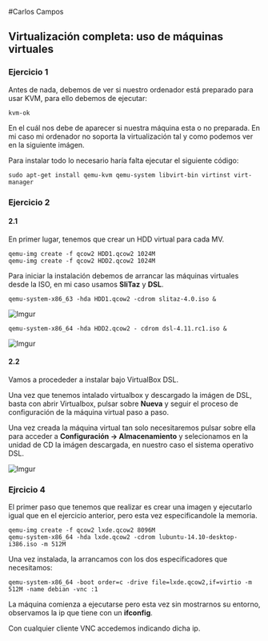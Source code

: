 #Carlos Campos
## Virtualización completa: uso de máquinas virtuales

### Ejercicio 1
Antes de nada, debemos de ver si nuestro ordenador está preparado para usar KVM, para ello debemos de ejecutar:

    kvm-ok

En el cuál nos debe de aparecer si nuestra máquina esta o no preparada. En mi caso mi ordenador no soporta la virtualización tal y como podemos ver en la siguiente imágen.

Para instalar todo lo necesario haría falta ejecutar el siguiente código:

    sudo apt-get install qemu-kvm qemu-system libvirt-bin virtinst virt-manager

### Ejercicio 2  
#### 2.1
En primer lugar, tenemos que crear un HDD virtual para cada MV.  

    qemu-img create -f qcow2 HDD1.qcow2 1024M
    qemu-img create -f qcow2 HDD2.qcow2 1024M

Para iniciar la instalación debemos de arrancar las máquinas virtuales desde la ISO, en mi caso usamos **SliTaz** y **DSL**.

    qemu-system-x86_63 -hda HDD1.qcow2 -cdrom slitaz-4.0.iso &

![Imgur](http://i.imgur.com/FqknKUp.png)

    qemu-system-x86_64 -hda HDD2.qcow2 - cdrom dsl-4.11.rc1.iso &

![Imgur](http://i.imgur.com/fwvFbMK.png)

#### 2.2
Vamos a procededer a instalar bajo VirtualBox DSL.  

Una vez que tenemos intalado virtualbox y descargado la imágen de DSL, basta con abrir Virtualbox, pulsar sobre **Nueva** y seguir el proceso de configuración de la máquina virtual paso a paso.

Una vez creada la máquina virtual tan solo necesitaremos pulsar sobre ella para acceder a **Configuración -> Almacenamiento** y selecionamos en la unidad de CD la imágen descargada, en nuestro caso el sistema operativo DSL.

![Imgur](http://i.imgur.com/jJSv56t.png)

### Ejrcicio 4
El primer paso que tenemos que realizar es crear una imagen y ejecutarlo igual que en el ejercicio anterior, pero esta vez especificandole la memoria.

    qemu-img create -f qcow2 lxde.qcow2 8096M
    qemu-system-x86_64 -hda lxde.qcow2 -cdrom lubuntu-14.10-desktop-i386.iso -m 512M

Una vez instalada, la arrancamos con los dos especificadores que necesitamos:

    qemu-system-x86_64 -boot order=c -drive file=lxde.qcow2,if=virtio -m 512M -name debian -vnc :1

La máquina comienza a ejecutarse pero esta vez sin mostrarnos su entorno, observamos la ip que tiene con un **ifconfig**.

Con cualquier cliente VNC accedemos indicando dicha ip.
